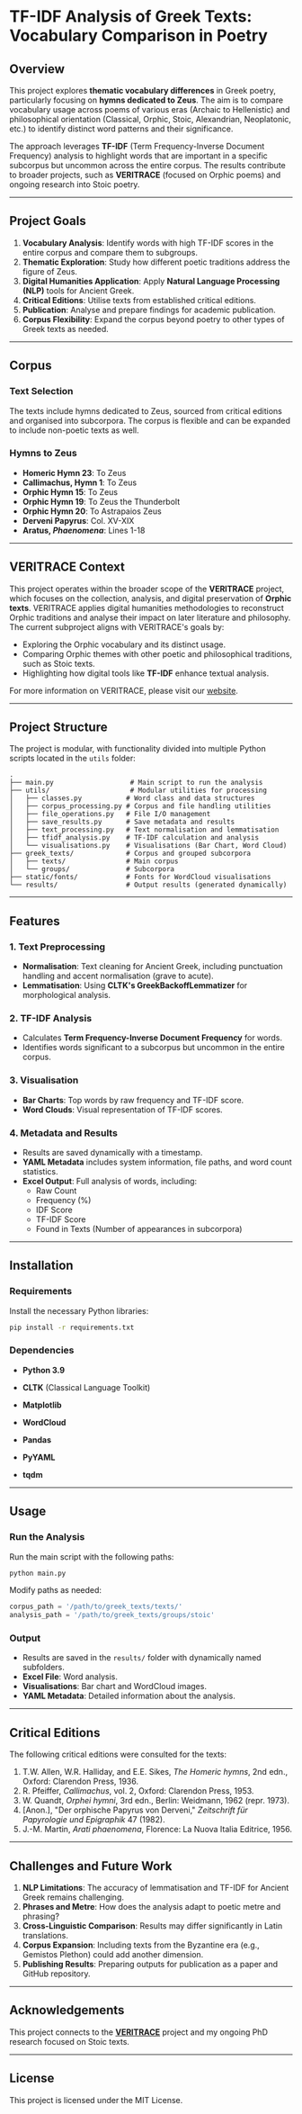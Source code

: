 # TF-IDF Analysis of Greek Texts: Vocabulary Comparison in Poetry

## Overview
This project explores **thematic vocabulary differences** in Greek poetry, particularly focusing on **hymns dedicated to Zeus**. The aim is to compare vocabulary usage across poems of various eras (Archaic to Hellenistic) and philosophical orientation (Classical, Orphic, Stoic, Alexandrian, Neoplatonic, etc.) to identify distinct word patterns and their significance.

The approach leverages **TF-IDF** (Term Frequency-Inverse Document Frequency) analysis to highlight words that are important in a specific subcorpus but uncommon across the entire corpus. The results contribute to broader projects, such as **VERITRACE** (focused on Orphic poems) and ongoing research into Stoic poetry.

---

## Project Goals
1. **Vocabulary Analysis**: Identify words with high TF-IDF scores in the entire corpus and compare them to subgroups.
2. **Thematic Exploration**: Study how different poetic traditions address the figure of Zeus.
3. **Digital Humanities Application**: Apply **Natural Language Processing (NLP)** tools for Ancient Greek.
4. **Critical Editions**: Utilise texts from established critical editions.
5. **Publication**: Analyse and prepare findings for academic publication.
6. **Corpus Flexibility**: Expand the corpus beyond poetry to other types of Greek texts as needed.

---

## Corpus
### Text Selection
The texts include hymns dedicated to Zeus, sourced from critical editions and organised into subcorpora. The corpus is flexible and can be expanded to include non-poetic texts as well.

### Hymns to Zeus
- **Homeric Hymn 23**: To Zeus 
- **Callimachus, Hymn 1**: To Zeus
- **Orphic Hymn 15**: To Zeus
- **Orphic Hymn 19**: To Zeus the Thunderbolt
- **Orphic Hymn 20**: To Astrapaios Zeus
- **Derveni Papyrus**: Col. XV-XIX
- **Aratus, *Phaenomena***: Lines 1-18

---

## VERITRACE Context
This project operates within the broader scope of the **VERITRACE** project, which focuses on the collection, analysis, and digital preservation of **Orphic texts**. VERITRACE applies digital humanities methodologies to reconstruct Orphic traditions and analyse their impact on later literature and philosophy. The current subproject aligns with VERITRACE's goals by:

- Exploring the Orphic vocabulary and its distinct usage.
- Comparing Orphic themes with other poetic and philosophical traditions, such as Stoic texts.
- Highlighting how digital tools like **TF-IDF** enhance textual analysis.

For more information on VERITRACE, please visit our [website](https://veritrace.eu).

---

## Project Structure
The project is modular, with functionality divided into multiple Python scripts located in the `utils` folder:

```
.
├── main.py                   # Main script to run the analysis
├── utils/                    # Modular utilities for processing
│   ├── classes.py           # Word class and data structures
│   ├── corpus_processing.py # Corpus and file handling utilities
│   ├── file_operations.py   # File I/O management
│   ├── save_results.py      # Save metadata and results
│   ├── text_processing.py   # Text normalisation and lemmatisation
│   ├── tfidf_analysis.py    # TF-IDF calculation and analysis
│   └── visualisations.py    # Visualisations (Bar Chart, Word Cloud)
├── greek_texts/             # Corpus and grouped subcorpora
│   ├── texts/               # Main corpus
│   └── groups/              # Subcorpora
├── static/fonts/            # Fonts for WordCloud visualisations
└── results/                 # Output results (generated dynamically)
```

---

## Features
### 1. Text Preprocessing
- **Normalisation**: Text cleaning for Ancient Greek, including punctuation handling and accent normalisation (grave to acute).
- **Lemmatisation**: Using **CLTK's GreekBackoffLemmatizer** for morphological analysis.

### 2. TF-IDF Analysis
- Calculates **Term Frequency-Inverse Document Frequency** for words.
- Identifies words significant to a subcorpus but uncommon in the entire corpus.

### 3. Visualisation
- **Bar Charts**: Top words by raw frequency and TF-IDF score.
- **Word Clouds**: Visual representation of TF-IDF scores.

### 4. Metadata and Results
- Results are saved dynamically with a timestamp.
- **YAML Metadata** includes system information, file paths, and word count statistics.
- **Excel Output**: Full analysis of words, including:
  - Raw Count
  - Frequency (%)
  - IDF Score
  - TF-IDF Score
  - Found in Texts (Number of appearances in subcorpora)

---

## Installation
### Requirements
Install the necessary Python libraries:

```bash
pip install -r requirements.txt
```

### Dependencies
- **Python 3.9**

- **CLTK** (Classical Language Toolkit)
- **Matplotlib**
- **WordCloud**
- **Pandas**
- **PyYAML**
- **tqdm**

---

## Usage
### Run the Analysis
Run the main script with the following paths:

```bash
python main.py
```

Modify paths as needed:
```python
corpus_path = '/path/to/greek_texts/texts/'
analysis_path = '/path/to/greek_texts/groups/stoic'
```

### Output
- Results are saved in the `results/` folder with dynamically named subfolders.
- **Excel File**: Word analysis.
- **Visualisations**: Bar chart and WordCloud images.
- **YAML Metadata**: Detailed information about the analysis.

---

## Critical Editions
The following critical editions were consulted for the texts:
1. T.W. Allen, W.R. Halliday, and E.E. Sikes, _The Homeric hymns_, 2nd edn., Oxford: Clarendon Press, 1936. 
2. R. Pfeiffer, _Callimachus_, vol. 2, Oxford: Clarendon Press, 1953.
3. W. Quandt, _Orphei hymni_, 3rd edn., Berlin: Weidmann, 1962 (repr. 1973).
4. \[Anon.], "Der orphische Papyrus von Derveni," _Zeitschrift für Papyrologie und Epigraphik_ 47 (1982). 
5. J.-M. Martin, _Arati phaenomena_, Florence: La Nuova Italia Editrice, 1956.

---

## Challenges and Future Work
1. **NLP Limitations**: The accuracy of lemmatisation and TF-IDF for Ancient Greek remains challenging.
2. **Phrases and Metre**: How does the analysis adapt to poetic metre and phrasing?
3. **Cross-Linguistic Comparison**: Results may differ significantly in Latin translations.
4. **Corpus Expansion**: Including texts from the Byzantine era (e.g., Gemistos Plethon) could add another dimension.
5. **Publishing Results**: Preparing outputs for publication as a paper and GitHub repository.

---

## Acknowledgements
This project connects to the **[VERITRACE](https://veritrace.eu)** project and my ongoing PhD research focused on Stoic texts.

---

## License
This project is licensed under the MIT License.

